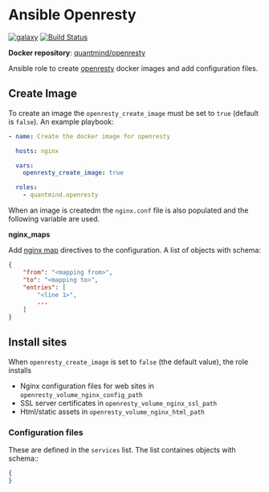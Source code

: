 # Ansible Openresty

[![galaxy](https://img.shields.io/badge/galaxy-quantmind.openresty-blue.svg)](https://galaxy.ansible.com/quantmind/openresty/)
[![Build Status](https://travis-ci.org/quantmind/ansible-openresty.svg?branch=master)](https://travis-ci.org/quantmind/ansible-openresty)

**Docker repository**: [quantmind/openresty](https://hub.docker.com/r/quantmind/openresty/)

Ansible role to create [openresty][] docker images and add configuration files.

## Create Image

To create an image the ``openresty_create_image`` must be set to ``true`` (default is ``false``).
An example playbook:
```yaml
- name: Create the docker image for openresty

  hosts: nginx

  vars:
    openresty_create_image: true

  roles:
    - quantmind.openresty

```

When an image is createdm the ``nginx.conf`` file is also populated and the following
variable are used.

**nginx_maps**

Add [nginx map](http://nginx.org/en/docs/http/ngx_http_map_module.html) directives to the configuration.
A list of objects with schema:
```json
{
    "from": "<mapping from>",
    "to": "<mapping to>",
    "entries": [
        "<line 1>",
        ...
    ]
}
```

## Install sites

When ``openresty_create_image`` is set to ``false`` (the default value), the role installs

* Nginx configuration files for web sites in ``openresty_volume_nginx_config_path``
* SSL server certificates in ``openresty_volume_nginx_ssl_path``
* Html/static assets in ``openresty_volume_nginx_html_path``

### Configuration files

These are defined in the ``services`` list. The list containes objects with
schema::
```json
{
}
```

[openresty]: https://openresty.org/en/

